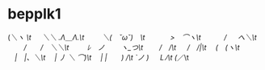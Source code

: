# bepplk1
(_＼ヽ \t
　 ＼＼ .Λ＿Λ.\t
　　 ＼(　ˇωˇ)　\t
　　　 >　⌒ヽ\t
　　　/ 　 へ＼\t
　　 /　　/　＼＼\t
　　 ﾚ　ノ　　 ヽ_つ\t
　　/　/\t
　 /　/|\t
　(　(ヽ\t
　|　|、＼\t
　| 丿 ＼ ⌒)\t
　| |　　) /\t
`ノ ) 　 Lﾉ\t
(_／\t
